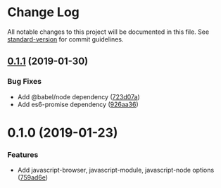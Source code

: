# Change Log

All notable changes to this project will be documented in this file. See [standard-version](https://github.com/conventional-changelog/standard-version) for commit guidelines.

## [0.1.1](https://github.com/edahlseng/configuration-build/compare/v0.1.0...v0.1.1) (2019-01-30)


### Bug Fixes

* Add @babel/node dependency ([723d07a](https://github.com/edahlseng/configuration-build/commit/723d07a))
* Add es6-promise dependency ([926aa36](https://github.com/edahlseng/configuration-build/commit/926aa36))



# 0.1.0 (2019-01-23)


### Features

* Add javascript-browser, javascript-module, javascript-node options ([759ad6e](https://github.com/edahlseng/configuration-build/commit/759ad6e))
